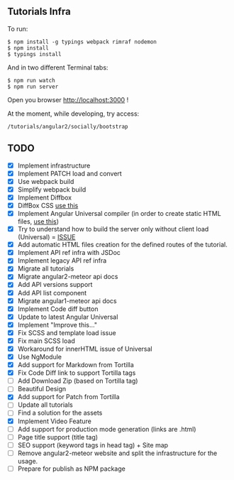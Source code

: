 ## Tutorials Infra

To run:

    $ npm install -g typings webpack rimraf nodemon
    $ npm install
    $ typings install

And in two different Terminal tabs:

    $ npm run watch
    $ npm run server

Open you browser [http://localhost:3000](http://localhost:3000) !

At the moment, while developing, try access:

    /tutorials/angular2/socially/bootstrap

## TODO

- [x] Implement infrastructure
- [x] Implement PATCH load and convert
- [x] Use webpack build
- [x] Simplify webpack build
- [x] Implement Diffbox
- [x] DiffBox CSS [use this](https://github.com/meteor/tutorial-tools/blob/master/tutorial-diff-box/diff-box.less)
- [x] Implement Angular Universal compiler (in order to create static HTML files, [use this](https://github.com/angular/universal-starter/blob/master/webpack.config.js))
- [x] Try to understand how to build the server only without client load (Universal) = [ISSUE](https://github.com/angular/universal/issues/509)
- [x] Add automatic HTML files creation for the defined routes of the tutorial.
- [x] Implement API ref infra with JSDoc
- [x] Implement legacy API ref infra
- [x] Migrate all tutorials
- [x] Migrate angular2-meteor api docs
- [x] Add API versions support
- [x] Add API list component
- [x] Migrate angular1-meteor api docs
- [x] Implement Code diff button
- [x] Update to latest Angular Universal
- [x] Implement "Improve this..."
- [x] Fix SCSS and template load issue
- [x] Fix main SCSS load
- [x] Workaround for innerHTML issue of Universal
- [x] Use NgModule
- [x] Add support for Markdown from Tortilla
- [x] Fix Code Diff link to support Tortilla tags
- [ ] Add Download Zip (based on Tortilla tag)
- [ ] Beautiful Design
- [x] Add support for Patch from Tortilla
- [ ] Update all tutorials
- [ ] Find a solution for the assets
- [x] Implement Video Feature
- [ ] Add support for production mode generation (links are .html)
- [ ] Page title support (title tag)
- [ ] SEO support (keyword tags in head tag) + Site map
- [ ] Remove angular2-meteor website and split the infrastructure for the usage.
- [ ] Prepare for publish as NPM package
